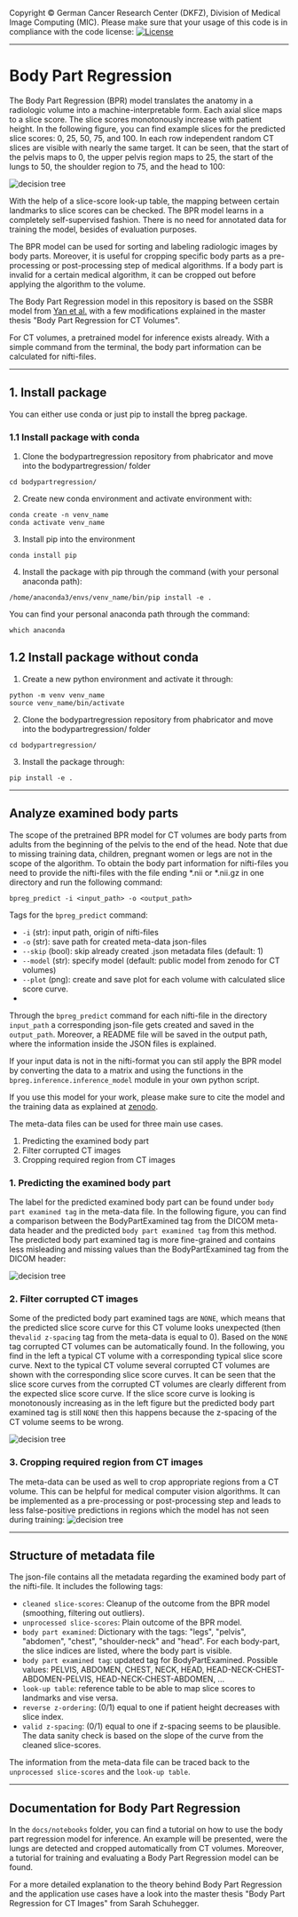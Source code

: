 Copyright © German Cancer Research Center (DKFZ), Division of Medical Image Computing (MIC). Please make sure that your usage of this code is in compliance with the code license:
[![License](https://img.shields.io/badge/License-Apache%202.0-blue.svg)](https://github.com/MIC-DKFZ/basic_unet_example/blob/master/LICENSE)

--------------------------------------------------------------


# Body Part Regression 

The Body Part Regression (BPR) model translates the anatomy in a radiologic volume into a machine-interpretable form. 
Each axial slice maps to a slice score. The slice scores monotonously increase with patient height. In the following figure, you can find example slices for the predicted slice scores: 0, 25, 50, 75, and 100. In each row independent random CT slices are visible with nearly the same target. It can be seen, that the start of the pelvis maps to 0, the upper pelvis region maps to 25, the start of the lungs to 50, the shoulder region to 75, and the head to 100: 

![decision tree](docs/images/model-evaluation-nearby-scores.jpg)

With the help of a slice-score look-up table, the mapping between certain landmarks to slice scores can be checked. 
The BPR model learns in a completely self-supervised fashion. There is no need for annotated data for training the model, besides of evaluation purposes. 

The BPR model can be used for sorting and labeling radiologic images by body parts. Moreover, it is useful for cropping specific body parts as a pre-processing or post-processing step of medical algorithms. If a body part is invalid for a certain medical algorithm, it can be cropped out before applying the algorithm to the volume. 

The Body Part Regression model in this repository is based on the SSBR model from [Yan et al.](https://arxiv.org/pdf/1707.03891.pdf) 
with a few modifications explained in the master thesis "Body Part Regression for CT Volumes". 

For CT volumes, a pretrained model for inference exists already. 
With a simple command from the terminal, the body part information can be calculated for nifti-files.  


--------------------------------------------------------------
## 1. Install package
You can either use conda or just pip to install the bpreg package. 

### 1.1 Install package with conda

1. Clone the bodypartregression repository from phabricator and move into the bodypartregression/ folder
```
cd bodypartregression/
```
2. Create new conda environment and activate environment with: 
```
conda create -n venv_name
conda activate venv_name
```
3. Install pip into the environment
```
conda install pip
```
4. Install the package with pip through the command (with your personal anaconda path): 
```
/home/anaconda3/envs/venv_name/bin/pip install -e .
```
You can find your personal anaconda path through the command: 
```
which anaconda
```



## 1.2 Install package without conda

1. Create a new python environment and activate it through: 
```
python -m venv venv_name
source venv_name/bin/activate
```
2. Clone the bodypartregression repository from phabricator and move into the bodypartregression/ folder 
```
cd bodypartregression/
```
3. Install the package through: 
```
pip install -e .
```


--------------------------------------------------------------

## Analyze examined body parts
The scope of the pretrained BPR model for CT volumes are body parts from adults from the beginning of the pelvis to the end of the head. Note that due to missing training data, children, pregnant women or legs are not in the scope of the algorithm.
To obtain the body part information for nifti-files you need to provide the nifti-files with the file ending *.nii or *.nii.gz in one directory and run the following command: 
```
bpreg_predict -i <input_path> -o <output_path>
``` 
Tags for the `bpreg_predict` command: 
- `-i` (str): input path, origin of nifti-files
- `-o` (str): save path for created meta-data json-files
- `--skip` (bool): skip already created .json metadata files (default: 1)
- `--model` (str): specify model (default: public model from zenodo for CT volumes)
- `--plot` (png): create and save plot for each volume with calculated slice score curve. 
- 
Through the `bpreg_predict` command for each nifti-file in the directory `input_path` a corresponding json-file 
gets created and saved in the `output_path`. Moreover, a README file will be saved in the output path, where the information inside the JSON files is explained. 

If your input data is not in the nifti-format you can stil apply the BPR model by converting the data to a matrix and 
using the functions in the `bpreg.inference.inference_model` module in your own python script. 

If you use this model for your work, please make sure to cite the model and the training data as explained at 
[zenodo](https://zenodo.org/record/5113483#.YPaBkNaxWEA). 

The meta-data files can be used for three main use cases. 
1. Predicting the examined body part
2. Filter corrupted CT images
3. Cropping required region from  CT images 


### 1. Predicting the examined body part
The label for the predicted examined body part can be found under `body part examined tag` in the meta-data file. 
In the following figure, you can find a comparison between the BodyPartExamined tag from the DICOM meta-data header and the predicted `body part examined tag` from this method.
The predicted body part examined tag is more fine-grained and contains less misleading and missing values than the BodyPartExamined tag from the DICOM header: 

![decision tree](docs/images/bpe-pie-charts.jpg)


### 2. Filter corrupted CT images 
Some of the predicted body part examined tags are `NONE`, which means that the predicted slice score curve for this CT volume looks unexpected (then the`valid z-spacing` tag from the meta-data is equal to 0). Based on the `NONE` tag corrupted CT volumes can be automatically found. In the following, you find in the left a typical CT volume with a corresponding typical slice score curve. Next to the typical CT volume several corrupted CT volumes are shown with the corresponding slice score curves. It can be seen that the slice score curves from the corrupted CT volumes are clearly different from the expected slice score curve. If the slice score curve is looking is monotonously increasing as in the left figure but the predicted body part examined tag is still `NONE` then this happens because the z-spacing of the CT volume seems to be wrong. 

![decision tree](docs/images/corrupted-slice-scores.jpg)


### 3. Cropping required region from CT images
The meta-data can be used as well to crop appropriate regions from a CT volume. 
This can be helpful for medical computer vision algorithms. It can be implemented as a pre-processing or post-processing step and leads to less false-positive predictions in regions which the model has not seen during training: 
![decision tree](docs/images/known-region-cropping.jpg)





--------------------------------------------------------------

## Structure of metadata file
The json-file contains all the metadata regarding the examined body part of the nifti-file. It includes the following  tags: 
- `cleaned slice-scores`: Cleanup of the outcome from the BPR model (smoothing, filtering out outliers). 
- `unprocessed slice-scores`: Plain outcome of the BPR model. 
- `body part examined`: Dictionary with the tags: "legs", "pelvis", "abdomen", "chest", "shoulder-neck" and "head". For each body-part, the slice indices are listed, where the body part is visible. 
- `body part examined tag`: updated tag for BodyPartExamined. Possible values: PELVIS, ABDOMEN, CHEST, NECK, HEAD, HEAD-NECK-CHEST-ABDOMEN-PELVIS, HEAD-NECK-CHEST-ABDOMEN, ... 
- `look-up table`: reference table to be able to map slice scores to landmarks and vise versa. 
- `reverse z-ordering`: (0/1) equal to one if patient height decreases with slice index. 
- `valid z-spacing`: (0/1) equal to one if z-spacing seems to be plausible. The data sanity check is based on the slope of the curve from the cleaned slice-scores.

The information from the meta-data file can be traced back to the `unprocessed slice-scores` and the `look-up table`. 


--------------------------------------------------------------

## Documentation for Body Part Regression 

In the `docs/notebooks` folder, you can find a tutorial on how to use the body part regression model for inference. An example will be presented, were the lungs are detected and cropped automatically from CT volumes. Moreover, a tutorial for training and evaluating a Body Part Regression model can be found. 

For a more detailed explanation to the theory behind Body Part Regression and the application use cases have a look into the master thesis "Body Part Regression for CT Images" from Sarah Schuhegger. 

